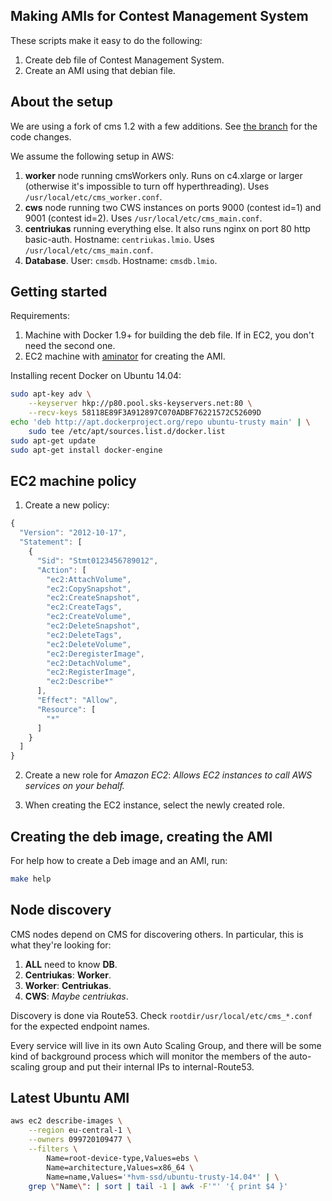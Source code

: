 Making AMIs for Contest Management System
-----------------------------------------

These scripts make it easy to do the following:

1. Create deb file of Contest Management System.
2. Create an AMI using that debian file.

About the setup
---------------

We are using a fork of cms 1.2 with a few additions. See [the
branch](https://github.com/lmio/cms/tree/lmio2015) for the code changes.

We assume the following setup in AWS:

1. **worker** node running cmsWorkers only. Runs on c4.xlarge or larger
   (otherwise it's impossible to turn off hyperthreading). Uses
`/usr/local/etc/cms_worker.conf`.
2. **cws** node running two CWS instances on ports 9000 (contest id=1) and 9001
   (contest id=2). Uses `/usr/local/etc/cms_main.conf`.
3. **centriukas** running everything else. It also runs nginx on port 80 http
   basic-auth. Hostname: `centriukas.lmio`. Uses
`/usr/local/etc/cms_main.conf`.
4. **Database**. User: `cmsdb`. Hostname: `cmsdb.lmio`.

Getting started
---------------

Requirements:

1. Machine with Docker 1.9+ for building the deb file. If in EC2, you don't
   need the second one.
2. EC2 machine with [aminator](https://github.com/Netflix/aminator) for
   creating the AMI.

Installing recent Docker on Ubuntu 14.04:

```bash
sudo apt-key adv \
    --keyserver hkp://p80.pool.sks-keyservers.net:80 \
    --recv-keys 58118E89F3A912897C070ADBF76221572C52609D
echo 'deb http://apt.dockerproject.org/repo ubuntu-trusty main' | \
    sudo tee /etc/apt/sources.list.d/docker.list
sudo apt-get update
sudo apt-get install docker-engine
```

EC2 machine policy
------------------

1. Create a new policy:

```javascript
{
  "Version": "2012-10-17",
  "Statement": [
    {
      "Sid": "Stmt0123456789012",
      "Action": [
        "ec2:AttachVolume",
        "ec2:CopySnapshot",
        "ec2:CreateSnapshot",
        "ec2:CreateTags",
        "ec2:CreateVolume",
        "ec2:DeleteSnapshot",
        "ec2:DeleteTags",
        "ec2:DeleteVolume",
        "ec2:DeregisterImage",
        "ec2:DetachVolume",
        "ec2:RegisterImage",
        "ec2:Describe*"
      ],
      "Effect": "Allow",
      "Resource": [
        "*"
      ]
    }
  ]
}
```

2. Create a new role for *Amazon EC2*: *Allows EC2 instances to call AWS
   services on your behalf.*

3. When creating the EC2 instance, select the newly created role.

Creating the deb image, creating the AMI
----------------------------------------

For help how to create a Deb image and an AMI, run:

```bash
make help
```

Node discovery
--------------

CMS nodes depend on CMS for discovering others. In particular, this is what they're looking for:

1. **ALL** need to know **DB**.
2. **Centriukas**: **Worker**.
3. **Worker**: **Centriukas**.
4. **CWS**: *Maybe centriukas*.

Discovery is done via Route53. Check `rootdir/usr/local/etc/cms_*.conf` for the
expected endpoint names.

Every service will live in its own Auto Scaling Group, and there will be some
kind of background process which will monitor the members of the auto-scaling
group and put their internal IPs to internal-Route53.

Latest Ubuntu AMI
-----------------

```bash
aws ec2 describe-images \
    --region eu-central-1 \
    --owners 099720109477 \
    --filters \
        Name=root-device-type,Values=ebs \
        Name=architecture,Values=x86_64 \
        Name=name,Values='*hvm-ssd/ubuntu-trusty-14.04*' | \
    grep \"Name\": | sort | tail -1 | awk -F'"' '{ print $4 }'
```
